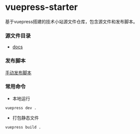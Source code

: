 # vuepress-starter
基于vuepress搭建的技术小站源文件仓库，包含源文件和发布脚本。

### 源文件目录

- [docs](docs)
    
### 发布脚本

[手动发布脚本](src/main/java/com/albert/script/GitbookManualScript.java)

### 常用命令

- 本地运行
```
vuepress dev .
```

- 打包静态文件

```
vuepress build .    
```
